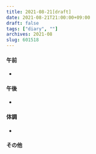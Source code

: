```yaml
---
title: 2021-08-21[draft]
date: 2021-08-21T21:00:00+09:00
draft: false
tags: ["diary", ""]
archives: 2021-08
slug: 601518
---
```

#### 午前
- 
#### 午後
- 
#### 体調
- 
#### その他
